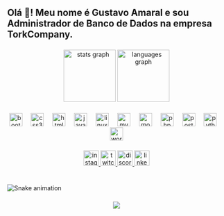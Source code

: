 <h2 align="left">Olá 👋! Meu nome é Gustavo Amaral e sou Administrador de Banco de Dados na empresa TorkCompany.</h2>

###

<div align="center">
  <img src="https://github-readme-stats.vercel.app/api?username=gustavoamaral21&hide_title=false&hide_rank=false&show_icons=true&include_all_commits=true&count_private=true&disable_animations=false&theme=dracula&locale=pt-br&hide_border=false" height="120" alt="stats graph"  />
  <img src="https://github-readme-stats.vercel.app/api/top-langs?username=gustavoamaral21&locale=pt-br&hide_title=false&layout=compact&card_width=320&langs_count=10&theme=dracula&hide_border=false" height="120" alt="languages graph"  />
</div>

###

<div align="center">
  <img src="https://skillicons.dev/icons?i=bootstrap" height="30" alt="bootstrap logo"  />
  <img width="12" />
  <img src="https://skillicons.dev/icons?i=css" height="30" alt="css3 logo"  />
  <img width="12" />
  <img src="https://skillicons.dev/icons?i=html" height="30" alt="html5 logo"  />
  <img width="12" />
  <img src="https://skillicons.dev/icons?i=js" height="30" alt="javascript logo"  />
  <img width="12" />
  <img src="https://skillicons.dev/icons?i=linux" height="30" alt="linux logo"  />
  <img width="12" />
  <img src="https://skillicons.dev/icons?i=mysql" height="30" alt="mysql logo"  />
  <img width="12" />
  <img src="https://skillicons.dev/icons?i=mongodb" height="30" alt="mongodb logo"  />
  <img width="12" />
  <img src="https://skillicons.dev/icons?i=php" height="30" alt="php logo"  />
  <img width="12" />
  <img src="https://skillicons.dev/icons?i=postgres" height="30" alt="postgresql logo"  />
  <img width="12" />
  <img src="https://skillicons.dev/icons?i=py" height="30" alt="python logo"  />
  <img width="12" />
  <img src="https://skillicons.dev/icons?i=wordpress" height="30" alt="wordpress logo"  />
</div>

###

<div align="center">
  <a href="https://www.instagram.com/gustavo.amaral19" target="_blank">
    <img src="https://img.shields.io/static/v1?message=Instagram&logo=instagram&label=&color=E4405F&logoColor=white&labelColor=&style=for-the-badge" height="35" alt="instagram logo"  />
  </a>
  <a href="https://www.twitch.tv/guhamarall" target="_blank">
    <img src="https://img.shields.io/static/v1?message=Twitch&logo=twitch&label=&color=9146FF&logoColor=white&labelColor=&style=for-the-badge" height="35" alt="twitch logo"  />
  </a>
  <a href="https://github.com/gustavoamaral21/gustavoamaral21/blob/main/discordapp.com/users/spectrewin" target="_blank">
    <img src="https://img.shields.io/static/v1?message=Discord&logo=discord&label=&color=7289DA&logoColor=white&labelColor=&style=for-the-badge" height="35" alt="discord logo"  />
  </a>
  <a href="https://www.linkedin.com/in/gustavoamaral2020/" target="_blank">
    <img src="https://img.shields.io/static/v1?message=LinkedIn&logo=linkedin&label=&color=0077B5&logoColor=white&labelColor=&style=for-the-badge" height="35" alt="linkedin logo"  />
  </a>
</div>

###

<br clear="both">

<img src="https://raw.githubusercontent.com/gustavoamaral21/gustavoamaral21/snake.yml" alt="Snake animation" />

###

<div align="center">
  <img src="https://profile-counter.glitch.me/gustavoamaral21/count.svg?"  />
</div>

###
